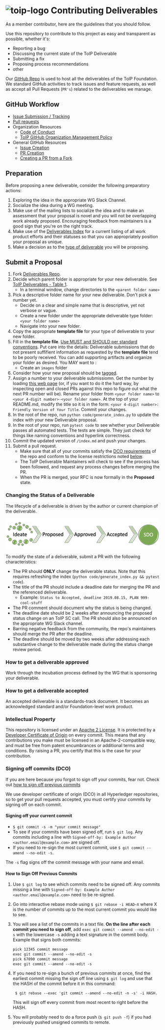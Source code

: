 # ![toip-logo](https://avatars0.githubusercontent.com/u/61128026?s=200&v=4) Contributing Deliverables

As a member contributor, here are the guidelines that you should follow.

Use this repository to contribute to this project as easy and transparent as possible, whether it's:

* Reporting a bug
* Discussing the current state of the ToIP Deliverable
* Submitting a fix
* Proposing process recommendations
* other

Our [GitHub Repo](https://github.com/trustoverip/deliverables) is used to host all the deliverables of the ToIP Foundation. We standard GitHub activities to track issues and feature requests, as well as accept all Pull Requests (`PR's`) related to the deliverables we manage.

## GitHub Workflow

* [Issue Submission / Tracking](./github-issues.md)
* [Pull requests](./github-pullrequests.md)
* Organization Resources
    * [Code of Conduct](../CODE_OF_CONDUCT.md)
    * [ToIP GitHub Organization Management Policy](https://github.com/trustoverip/admin/blob/master/GITHUB_ORG_MANAGEMENT_POLICY.md)
* General GitHub Resources
    * [Issue Creation](https://help.github.com/en/github/managing-your-work-on-github/creating-an-issue)
    * [PR Creation](https://help.github.com/en/github/collaborating-with-issues-and-pull-requests/creating-a-pull-request)
    * [Creating a PR from a Fork](https://help.github.com/en/github/collaborating-with-issues-and-pull-requests/creating-a-pull-request-from-a-fork)

## Preparation

Before proposing a new deliverable, consider the following preparatory actions:

1. Exploring the idea in the appropriate WG Slack Channel.
2. Socialize the idea during a WG meeting.
3. Make use of the mailing lists to socialize the idea and to make an assessment that your proposal is novel and you will not be overlapping work already proposed. Encouraging feedback from maintainers is a good sign that you're on the right track.
4. Make use of the [Deliverables Index](../index.md]) for a current listing of all work product efforts and their statuses so that you can appropriately position your proposal as unique.
5. Make a decision as to the [type of deliverable](./work_products.md) you will be proposing.

## Submit a Proposal

1. Fork [Deliverables Repo](https://github.com/trustoverip/deliverables).
2. Decide which parent folder is appropriate for your new deliverable. See [ToIP Deliverables - Table 1](./work_products.md).
    * In a terminal window, change directories to the `<parent folder name>`
3. Pick a descriptive folder name for your new deliverable. Don't pick a number yet.
    * Decide on a clear and simple name that is descriptive, yet not verbose or vague.
    * Create a new folder under the appropriate deliverable type folder: `<your folder name>`
    * Navigate into your new folder.
4. Copy the appropriate **template file** for your type of deliverable to your new folder.
5. Fill in the **template file**. [Use MUST and SHOULD per standard conventions](https://tools.ietf.org/html/rfc2119). Put care into the details: Deliverable submissions that do not present suffifient information as requested by the **template file** tend  to be poorly received. You can add supporting artifacts and organize your folder as desired. You MAY want to :
    * Create an `images` folder
6. Consider how your new proposal should be [tagged](../tags.md).
7. Assign a number to your deliverable submissiomn. Get the number by loading <a target="rfcnum"
    href="https://trustoverip.github.io/next-deliverable-num/">this web page</a> (or,
    if you want to do it the hard way, by inspecting open and closed PRs against
    this repo to figure out what the next PR number will be). Rename your folder from
    `<your folder name>` to `<your 4-digit number>-<your folder name>`. At the
    top of your README.md, modify the title so it is in the form: `<your 4-digit
    number>: Friendly Version of Your Title`. Commit your changes.
8. In the root of the repo, run `python code/generate_index.py` to update the index
    with your new Deliverable proposal.
9. In the root of your repo, run `pytest code` to see whether your Deliverable passes all automated tests. The  tests are simple. They just check for things like naming conventions and hyperlink correctness.
10. Commit the updated version of `/index.md` and push your changes.
11. Submit a pull request.
    * Make sure that all of your commits satisfy the [DCO requirements](https://github.com/probot/dco#how-it-works) of the repo and conform to the license restrictions noted [below](#intellectual-property).
    * The ToIP Deliverable Maintainers will check to see if the process has been followed, and request any process changes before merging the PR.
    * When the PR is merged, your RFC is now formally in the **Proposed** state.

### Changing the Status of a Deliverable

The lifecycle of a deliverable is driven by the author or current champion of the deliverable.

![lifecycle](../_images/lifecycle.png)

To modify the state of a deliverable, submit a PR with the following characteristics:

* The PR should __ONLY__ change the deliverable status. Note that this requires refreshing the index (`python code/generate_index.py && pytest code`).
* The title of the PR should include a deadline date for merging the PR and the referenced deliverable.
    * Example: `Status to Accepted, deadline 2019.08.15, PLAN 999-cool-stuff`
* The PR comment should document why the status is being changed.
* The deadline date should be 2 weeks after announcing the proposed status change on an ToIP SC call. The PR should also be announced on the appropriate WG Slack channel.
* Barring negative feedback from the community, the repo's maintainers should merge the PR after the deadline.
* The deadline should be moved by two weeks after addressing each substantive change to the deliverable made during the status change review period.

### How to get a deliverable approved
Work through the incubation process defined by the WG that is sponsoring your deliverable.

### How to get a deliverable accepted
An accepted deliverable is a standards-track document. It becomes an acknowledged standard and/or Foundation-level work product.

### Intellectual Property

This repository is licensed under an [Apache 2 License](LICENSE). It is protected by a [Developer Certificate of Origin](https://developercertificate.org/) on every commit. This means that any contributions you make must be licensed in an Apache-2-compatible way, and must be free from patent encumbrances or additional terms and conditions. By raising a PR, you certify that this is the case for your contribution.

### Signing off commits (DCO)

If you are here because you forgot to sign off your commits, fear not. Check out [how to sign off previous commits](#how-to-sign-off-previous-commits)

We use developer certificate of origin (DCO) in all Hyperledger repositories, so to get your pull requests accepted, you must certify your commits by signing off on each commit.

#### Signing off your current commit
  - `$ git commit -s -m "your commit message"`
  - To see if your commits have been signed off, run `$ git log`. Any commits including a line with `Signed-off-by: Example Author <author.email@example.com>` are signed off.
  - If you need to re-sign the most current commit, use `$ git commit --amend --no-edit -s`.

The `-s` flag signs off the commit message with your name and email.

#### How to Sign Off Previous Commits

1. Use `$ git log` to see which commits need to be signed off. Any commits missing a line with `Signed-off-by: Example Author <author.email@example.com>` need to be re-signed.
2. Go into interactive rebase mode using `$ git rebase -i HEAD~X` where X is the number of commits up to the most current commit you would like to see.
3. You will see a list of the commits in a text file. **On the line after each commit you need to sign off**, add `exec git commit --amend --no-edit -s` with the lowercase `-s` adding a text signature in the commit body. Example that signs both commits:

   ```
   pick 12345 commit message
   exec git commit --amend --no-edit -s
   pick 67890 commit message
   exec git commit --amend --no-edit -s
   ```

4. If you need to re-sign a bunch of previous commits at once, find the earliest commit missing the sign off line using `$ git log` and use that the HASH of the commit before it in this command:
   ```
	$ git rebase --exec 'git commit --amend --no-edit -n -s' -i HASH.
   ```
   This will sign off every commit from most recent to right before the HASH.

5. You will probably need to do a force push (`$ git push -f`) if you had previously pushed unsigned commits to remote.
